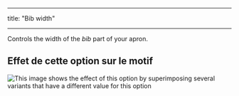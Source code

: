 - - -
title: "Bib width"
- - -

Controls the width of the _bib_ part of your apron.

## Effet de cette option sur le motif

![This image shows the effect of this option by superimposing several variants that have a different value for this option](albert_bibwidth_sample.svg "Effect of this option on the pattern")
